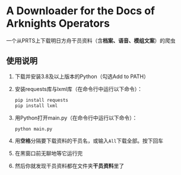 # A Downloader for the Docs of Arknights Operators

一个从PRTS上下载明日方舟干员资料（含**档案、语音、模组文案**）的爬虫

## 使用说明

1. 下载并安装3.8及以上版本的Python（勾选Add to PATH）
2. 安装requests库与lxml库（在命令行中运行以下命令）：

    ```sh
    pip install requests
    pip install lxml
    ```

3. 用Python打开main.py（在命令行中运行以下命令）：

    ```sh
    python main.py
    ```

4. 用**空格**分隔要下载资料的干员名，或输入```All```下载全部。按下回车
5. 在黑窗口前无聊地等它运行完
6. 然后你就发现干员资料都在文件夹**干员资料**里了
